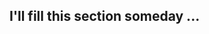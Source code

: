 ## I'll fill this section someday ...

<!--
Заполнить секции:
- Работаю в СберТех + лого
- Общий опыт работы с 2019 (TeleCom, InfSec, Edu, FinTech)
- Живу в Москве
- Говорю на РУ/EN
- Пишу на ЯПах: Go, JS/TS, LUA, Bash
- Владею технологиями (в виде дереваили по категориям DevOps, Design, BackEnd, FrontEnd, etc)
- Интересуюсс реверсом, дизайном, линуксом, RPi, умным домом и прочим
- Ссылки на резюме HH, LinkedIn, HabrCareer, GetMatch
- Контакты для связи: EMail, TG

Попробовать оформить в виде SVG (Figma в помощь).
Оформить основные пункты в виде карточек с иконками в 1 колонку (из-за мобильных устройств, либо плюнуть и сделать в 2).
Для навыков оформить в виде бейджей с иконкой, названием и оценкой по трём точкам (0/3 слышал и заинтересовало, 1/3 начальные навыки, 2/3 владею уверенно, 3/3 владею продвинуто).
В телеге где-то писал в сохранёнках список своих навыков
-->

<!--
**jkulvich/jkulvich** is a ✨ _special_ ✨ repository because its `README.md` (this file) appears on your GitHub profile.

Here are some ideas to get you started:

- 🔭 I’m currently working on ...
- 🌱 I’m currently learning ...
- 👯 I’m looking to collaborate on ...
- 🤔 I’m looking for help with ...
- 💬 Ask me about ...
- 📫 How to reach me: ...
- 😄 Pronouns: ...
- ⚡ Fun fact: ...
-->
